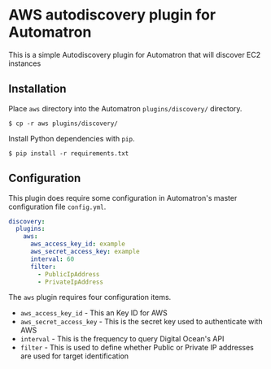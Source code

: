 # AWS autodiscovery plugin for Automatron

This is a simple Autodiscovery plugin for Automatron that will discover EC2 instances


## Installation

Place `aws` directory into the Automatron `plugins/discovery/` directory.

```shell
$ cp -r aws plugins/discovery/
```

Install Python dependencies with `pip`.

```shell
$ pip install -r requirements.txt
```

## Configuration

This plugin does require some configuration in Automatron's master configuration file `config.yml`.

```yaml
discovery:
  plugins:
    aws:
      aws_access_key_id: example
      aws_secret_access_key: example
      interval: 60
      filter:
        - PublicIpAddress
        - PrivateIpAddress
```

The `aws` plugin requires four configuration items.

* `aws_access_key_id` - This an Key ID for AWS
* `aws_secret_access_key` - This is the secret key used to authenticate with AWS
* `interval` - This is the frequency to query Digital Ocean's API
* `filter` - This is used to define whether Public or Private IP addresses are used for target identification 

